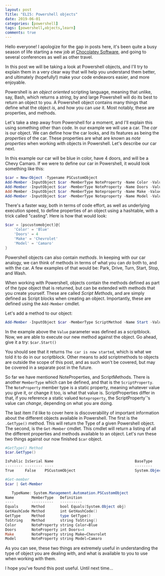 ```yaml
---
layout: post
Title: "ELI5: Powershell objects"
date: 2019-06-01
categories: [powershell]
tags: [powershell,objects,learn]
comments: true
---
```


Hello everyone! I apologize for the gap in posts here, it's been quite a busy season of life starting a new job at [Chocolatey Software](https://chocolatey.org), and going to several conferences as well as other travel.

In this post we will be taking a look at Powershell objects, and I'll try to explain them in a very clear way that will help you understand them better, and ultimately (hopefully!) make your code endeavors easier, and more enjoyable.

Powershell is an _object oriented_ scripting language, meaning that unlike, say, Bash, which returns a _string_, by and large Powershell will do its best to return an object to you.
A Powershell object contains many things that define what the object _is_, and how you can _use_ it.
Most notably, these are properties, and methods.

Let's take a step away from Powershell for a moment, and I'll explain this using something other than code.
In our example we will use a car.
The _car_ is our object.
We can define how the car looks, and its features as being the _properties_ of the car.
These properties are what are known as _note properties_ when working with objects in Powershell.
Let's describe our car next.

In this example our car will be blue in color, have 4 doors, and will be a Chevy Camaro.
If we were to define our car in Powershell, it would look something like this:

```powershell
$car = New-Object -Typename PSCustomObject
Add-Member -InputObject $car -MemberType NoteProperty -Name Color -Value Blue
Add-Member -InputObject $car -MemberType NoteProperty -Name Doors -Value 4
Add-Member -InputObject $car -MemberType Noteproperty -Name Make -Value Chevrolet
Add-Member -InputObject $car -MemberType Noteproperty -Name Model -Value Camaro
```

There's a faster way, both in terms of code effort, as well as underlying execution speed, to define properties of an object using a hashtable, with a trick called "casting".
Here is how that would look:

```powershell
$car = [pscustomobject]@{
    'Color' = 'Blue'
    'Doors' = 4
    'Make' = 'Chevrolet'
    'Model' = 'Camaro'
}
```

Powershell objects can also contain _methods_.
In keeping with our car analogy, we can think of methods in terms of what you can _do_ both to, and with the car.
A few examples of that would be: Park, Drive, Turn, Start, Stop, and Wash.

When working with Powershell, objects contain the methods defined as part of the _type_ object that is returned, but can be extended with methods that you create yourself.
These are called _Script Methods_, and are simply defined as Script blocks when creating an object.
Importantly, these are defined using the `Add-Member` cmdlet.

Let's add a method to our object:

```powershell
Add-Member -InputObject $car -MemberType ScriptMethod -Name Start -Value {Write-Host "The car is now started"}
```

In the example above the `Value` parameter was defined as a scriptblock.
Now, we are able to execute our new method against the object.
Go ahead, give it a try:
`$car.Start()`

You should see that it returns `The car is now started`, which is what we told it to do in our scriptblock.
Other means to add scriptmethods to objects are outside the scope of this post, and as such won't be covered, but may be covered in a separate post in the future.

So far we have mentioned NoteProperties, and ScriptMethods.
There is another `MemberType` which can be defined, and that is the `ScriptProperty`.
The `NoteProperty` member type is a static property, meaning whatever value you give it, or change it too, is what that value is.
ScriptProperties differ in that, if you reference a static valued `Noteproperty`, the ScriptProperty`'s value can _change_, depending on what you are doing.

The last item I'd like to cover here is discoverability of important information about the different objects available in Powershell.
The first is the `.GetType()` method.
This will return the Type of a given Powershell object.
The second, is the `Get-Member` cmdlet.
This cmdlet will return a listing of all the different properties and methods available to an object.
Let's run these two things against our now finished `$car` object.

```powershell
#GetType() Method
$car.GetType()

IsPublic IsSerial Name                                     BaseType
-------- -------- ----                                     --------
True     False    PSCustomObject                           System.Object

#Get-member
$car | Get-Member

   TypeName: System.Management.Automation.PSCustomObject
Name        MemberType   Definition
----        ----------   ----------
Equals      Method       bool Equals(System.Object obj)
GetHashCode Method       int GetHashCode()
GetType     Method       type GetType()
ToString    Method       string ToString()
Color       NoteProperty string Color=Blue
Doors       NoteProperty int Doors=4
Make        NoteProperty string Make=Chevrolet
Model       NoteProperty string Model=Camaro
```

As you can see, these two things are extremely useful in understanding the type of object you are dealing with, and what is available to you to use when working with them.

I hope you've found this post useful.
Until next time...
